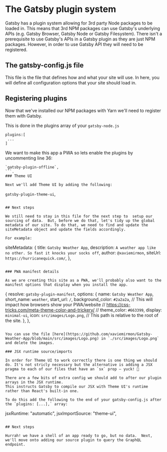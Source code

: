 # The Gatsby plugin system

Gatsby has a plugin system allowing for 3rd party Node packages to be loaded in. This means that 3rd NPM packages can use Gatsby's underlying APIs (e.g. Gatsby Browser, Gatsby Node or Gatsby Filesystem). There isn't a prerequisite to use Gatsby's APIs in a Gatsby plugin as they are just NPM packages. However, in order to use Gatsby API they will need to be registered.

## The gatsby-config.js file

This file is the file that defines how and what your site will use.  In here, you will define all configuration options that your site should load in.

## Registering plugins

Now that we've installed our NPM packages with Yarn we'll need to register them with Gatsby.

This is done in the plugins array of your `gatsby-node.js`

```
plugins:[
 ...
]
```

We want to make this app a PWA so lets enable the plugins by uncommenting line 36: 
```
`gatsby-plugin-offline`,
```. 
### Theme UI

Next we'll add Theme UI by adding the following:
```
`gatsby-plugin-theme-ui`,
```

## Next steps

We still need to stay in this file for the next step to  setup our sourcing of data.  But, before we do that, let's tidy up the global metadata of our site. To do that, we need to find and update the siteMetadata object and update the fields accordingly.  

For example:

```
siteMetadata: {
  title: `Gatsby Weather App`,
  description: `A weather app like no other. So fast it knocks your socks off`,
  author: `@xaviemirmon`,
  siteUrl: `https://hurricanequick.com/`,
},

```

### PWA manifest details

As we are creating this site as a PWA, we'll probably also want to the manifest options that display when you install the app.  

```
{
  resolve: `gatsby-plugin-manifest`,
  options: {
    name: `Gatsby Weather App`,
    short_name: `weather`,
    start_url: `/`,
    background_color: `#2a2a2a`,
    // This will impact how browsers show your PWA/website
    // https://css-tricks.com/meta-theme-color-and-trickery/
    // theme_color: `#663399`,
    display: `minimal-ui`,
    icon: `src/images/Logo.png`, // This path is relative to the root of the site.
  },
},
```

You can use the file [here](https://github.com/xaviemirmon/Gatsby-Weather-App/blob/main/src/images/Logo.png) in `./src/images/Logo.png` and delete the images. 

### JSX runtime source/imports 

In order for Theme UI to work correctly there is one thing we should do. It's not stricly necessary but the alternative is adding a JSX pragma to each of our files that have an `sx` prop — yuck! 🤮

There are a few bits of extra config we should add to after our plugin arrays in the JSX runtime. 
This instructs Gatsby to compile our JSX with Theme UI's runtime rather than React's built-in one. 

To do this add the following to the end of your gatsby-config.js after the `plugins: [...],` array:

```
  jsxRuntime: "automatic",
  jsxImportSource: "theme-ui",

```

## Next steps

Hurrah! we have a shell of an app ready to go, but no data.  Next, we'll move onto adding our source plugin to query the GraphQL endpoint.
